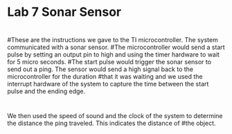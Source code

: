 # Lab 7 Sonar Sensor
#
#These are the instructions we gave to the TI microcontroller. The system communicated with a sonar sensor. 
#The microcontroller would send a start pulse by setting an output pin to high and using the timer hardware to wait for 5 micro seconds.
#The start pulse would trigger the sonar sensor to send out a ping. The sensor would send a high signal back to the microcontroller for the duration 
#that it was waiting and we used the interrupt hardware of the system to capture the time between the start pulse and the ending edge.
#
 We then used the speed of sound and the clock of the system to determine the distance the ping traveled. This indicates the distance of #the object.
#
#
#
#
#
#
#
#
#

